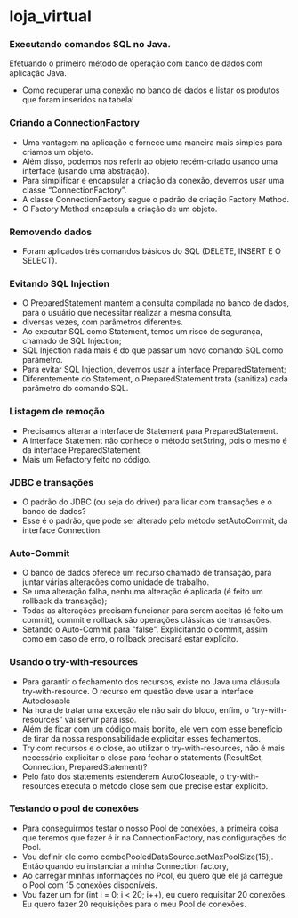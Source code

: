# loja_virtual
### Executando comandos SQL no Java.
Efetuando o primeiro método de operação com banco de dados com aplicação Java.
* Como recuperar uma conexão no banco de dados e listar os produtos que foram inseridos na tabela!
### Criando a ConnectionFactory
* Uma vantagem na aplicação e fornece uma maneira mais simples para criamos um objeto. 
* Além disso, podemos nos referir ao objeto recém-criado usando uma interface (usando uma abstração). 
* Para simplificar e encapsular a criação da conexão, devemos usar uma classe “ConnectionFactory”. 
* A classe ConnectionFactory segue o padrão de criação Factory Method.
* O Factory Method encapsula a criação de um objeto.
### Removendo dados
* Foram aplicados três comandos básicos do SQL (DELETE, INSERT E O SELECT).
### Evitando SQL Injection
* O PreparedStatement mantém a consulta compilada no banco de dados, para o usuário que necessitar realizar a mesma consulta, 
* diversas vezes, com parâmetros diferentes. 
* Ao executar SQL como Statement, temos um risco de segurança, chamado de SQL Injection;
* SQL Injection nada mais é do que passar um novo comando SQL como parâmetro.
* Para evitar SQL Injection, devemos usar a interface PreparedStatement;
* Diferentemente do Statement, o PreparedStatement trata (sanitiza) cada parâmetro do comando SQL.
### Listagem de remoção
* Precisamos alterar a interface de Statement para PreparedStatement.
* A interface Statement não conhece o método setString, pois o mesmo é da interface PreparedStatement.
* Mais um Refactory feito no código.
### JDBC e transações
* O padrão do JDBC (ou seja do driver) para lidar com transações e o banco de dados?
* Esse é o padrão, que pode ser alterado pelo método setAutoCommit, da interface Connection.
### Auto-Commit
* O banco de dados oferece um recurso chamado de transação, para juntar várias alterações como unidade de trabalho.
* Se uma alteração falha, nenhuma alteração é aplicada (é feito um rollback da transação);
* Todas as alterações precisam funcionar para serem aceitas (é feito um commit), commit e rollback são operações clássicas de transações.
* Setando o Auto-Commit para "false". Explicitando o commit, assim como em caso de erro, o rollback precisará estar explícito.
### Usando o try-with-resources
* Para garantir o fechamento dos recursos, existe no Java uma cláusula try-with-resource. O recurso em questão deve usar a interface Autoclosable
* Na hora de tratar uma exceção ele não sair do bloco, enfim, o “try-with-resources” vai servir para isso. 
* Além de ficar com um código mais bonito, ele vem com esse benefício de tirar da nossa responsabilidade explicitar esses fechamentos.
* Try com recursos e o close, ao utilizar o try-with-resources, não é mais necessário explicitar o close para fechar o statements (ResultSet, Connection, PreparedStatement)?
* Pelo fato dos statements estenderem AutoCloseable, o try-with-resources executa o método close sem que precise estar explícito.
### Testando o pool de conexões
* Para conseguirmos testar o nosso Pool de conexões, a primeira coisa que teremos que fazer é ir na ConnectionFactory, nas configurações do Pool.
* Vou definir ele como comboPooledDataSource.setMaxPoolSize(15);. Então quando eu instanciar a minha Connection factory, 
* Ao carregar minhas informações no Pool, eu quero que ele já carregue o Pool com 15 conexões disponíveis.
* Vou fazer um for (int i = 0; i < 20; i++), eu quero requisitar 20 conexões. Eu quero fazer 20 requisições para o meu Pool de conexões.


